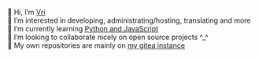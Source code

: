 👋 Hi, I’m [Vri](https://vrifox.cc)\
👀 I’m interested in developing, administrating/hosting, translating and more\
🌱 I’m currently learning [Python and JavaScript](https://exercism.org/profiles/vri)\
💞️ I’m looking to collaborate nicely on open source projects ^_^\
📌 My own repositories are mainly on [my gitea instance](https://code.cozy.town/vri)
